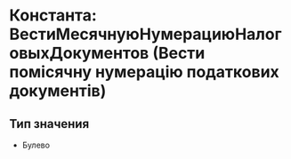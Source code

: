 ﻿# Константа: ВестиМесячнуюНумерациюНалоговыхДокументов (Вести помісячну нумерацію податкових документів)

## Тип значения

- Булево

